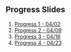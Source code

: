 ## Progress Slides 
1. [Progress 1 - 04/02](https://docs.google.com/presentation/d/1nzFYYLrzNPheFZ_JxcuWb44ukmM38vcN5reSyUk5wBU/edit?usp=drive_link)
2. [Progress 2 - 04/09](https://docs.google.com/presentation/d/1VM8o-htPIjGacz3jyUdUNyipjFMy0iMv-y_sky6Hf-E/edit?usp=sharing)
3. [Progress 3 - 04/16](https://docs.google.com/presentation/d/1tDfQeWorIcCehBJCTyr8q5qZw5n3kOFS7_q37G2fCK8/edit?usp=sharing)
4. [Progress 4 - 04/23](https://docs.google.com/presentation/d/14tVcVU08I5k9_44mUpCvjAJXHvJC2FzcwftLXvUcmJ8/edit?usp=sharing)
